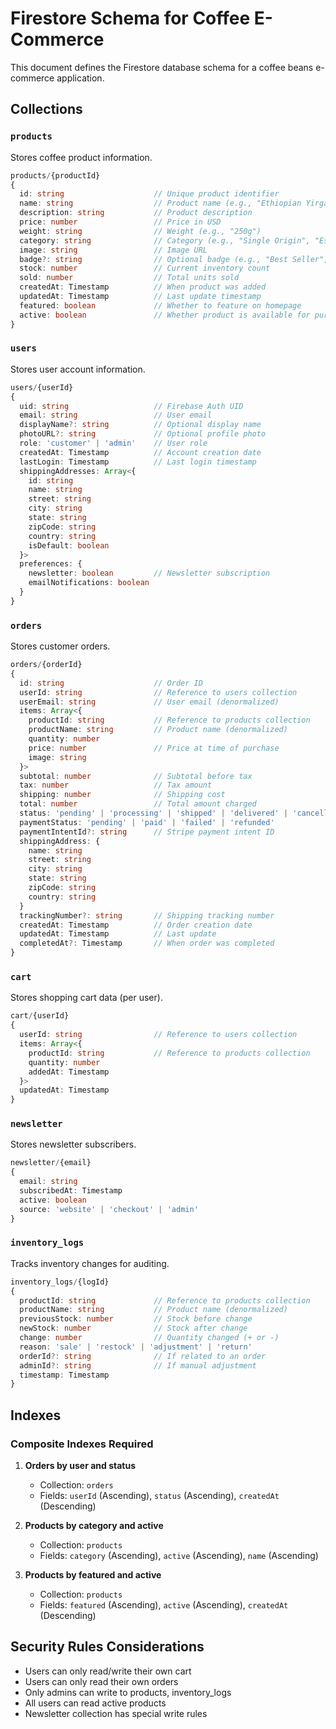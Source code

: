 # Firestore Schema for Coffee E-Commerce

This document defines the Firestore database schema for a coffee beans e-commerce application.

## Collections

### `products`

Stores coffee product information.

```typescript
products/{productId}
{
  id: string                    // Unique product identifier
  name: string                  // Product name (e.g., "Ethiopian Yirgacheffe")
  description: string           // Product description
  price: number                 // Price in USD
  weight: string                // Weight (e.g., "250g")
  category: string              // Category (e.g., "Single Origin", "Espresso")
  image: string                 // Image URL
  badge?: string                // Optional badge (e.g., "Best Seller", "New")
  stock: number                 // Current inventory count
  sold: number                  // Total units sold
  createdAt: Timestamp          // When product was added
  updatedAt: Timestamp          // Last update timestamp
  featured: boolean             // Whether to feature on homepage
  active: boolean               // Whether product is available for purchase
}
```

### `users`

Stores user account information.

```typescript
users/{userId}
{
  uid: string                   // Firebase Auth UID
  email: string                 // User email
  displayName?: string          // Optional display name
  photoURL?: string             // Optional profile photo
  role: 'customer' | 'admin'    // User role
  createdAt: Timestamp          // Account creation date
  lastLogin: Timestamp          // Last login timestamp
  shippingAddresses: Array<{
    id: string
    name: string
    street: string
    city: string
    state: string
    zipCode: string
    country: string
    isDefault: boolean
  }>
  preferences: {
    newsletter: boolean         // Newsletter subscription
    emailNotifications: boolean
  }
}
```

### `orders`

Stores customer orders.

```typescript
orders/{orderId}
{
  id: string                    // Order ID
  userId: string                // Reference to users collection
  userEmail: string             // User email (denormalized)
  items: Array<{
    productId: string           // Reference to products collection
    productName: string         // Product name (denormalized)
    quantity: number
    price: number               // Price at time of purchase
    image: string
  }>
  subtotal: number              // Subtotal before tax
  tax: number                   // Tax amount
  shipping: number              // Shipping cost
  total: number                 // Total amount charged
  status: 'pending' | 'processing' | 'shipped' | 'delivered' | 'cancelled'
  paymentStatus: 'pending' | 'paid' | 'failed' | 'refunded'
  paymentIntentId?: string      // Stripe payment intent ID
  shippingAddress: {
    name: string
    street: string
    city: string
    state: string
    zipCode: string
    country: string
  }
  trackingNumber?: string       // Shipping tracking number
  createdAt: Timestamp          // Order creation date
  updatedAt: Timestamp          // Last update
  completedAt?: Timestamp       // When order was completed
}
```

### `cart`

Stores shopping cart data (per user).

```typescript
cart/{userId}
{
  userId: string                // Reference to users collection
  items: Array<{
    productId: string           // Reference to products collection
    quantity: number
    addedAt: Timestamp
  }>
  updatedAt: Timestamp
}
```

### `newsletter`

Stores newsletter subscribers.

```typescript
newsletter/{email}
{
  email: string
  subscribedAt: Timestamp
  active: boolean
  source: 'website' | 'checkout' | 'admin'
}
```

### `inventory_logs`

Tracks inventory changes for auditing.

```typescript
inventory_logs/{logId}
{
  productId: string             // Reference to products collection
  productName: string           // Product name (denormalized)
  previousStock: number         // Stock before change
  newStock: number              // Stock after change
  change: number                // Quantity changed (+ or -)
  reason: 'sale' | 'restock' | 'adjustment' | 'return'
  orderId?: string              // If related to an order
  adminId?: string              // If manual adjustment
  timestamp: Timestamp
}
```

## Indexes

### Composite Indexes Required

1. **Orders by user and status**
   - Collection: `orders`
   - Fields: `userId` (Ascending), `status` (Ascending), `createdAt` (Descending)

2. **Products by category and active**
   - Collection: `products`
   - Fields: `category` (Ascending), `active` (Ascending), `name` (Ascending)

3. **Products by featured and active**
   - Collection: `products`
   - Fields: `featured` (Ascending), `active` (Ascending), `createdAt` (Descending)

## Security Rules Considerations

- Users can only read/write their own cart
- Users can only read their own orders
- Only admins can write to products, inventory_logs
- All users can read active products
- Newsletter collection has special write rules
